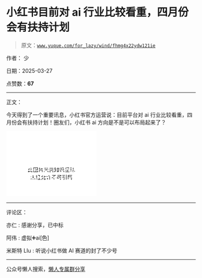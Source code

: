 # 小红书目前对 ai 行业比较看重，四月份会有扶持计划

> 原文：[`www.yuque.com/for_lazy/wind/fhmg4x22ydw121ie`](https://www.yuque.com/for_lazy/wind/fhmg4x22ydw121ie)

作者： 少

日期：2025-03-27

点赞数：**67**

* * *

正文：

今天得到了一个重要讯息，小红书官方运营说：目前平台对 ai 行业比较看重，四月份会有扶持计划！圈友们，小红书 ai 方向是不是可以布局起来了？

![](img/689fb7e34e2735ce28b86ef80c1dc42d.png "None")

* * *

评论区：

亦仁 : 感谢分享，已中标

阿伟 : 虚拟➕ai[色]

米斯特 LIu : 听说小红书做 AI 赛道的封了不少号

* * *

公众号懒人搜索，[懒人专属群分享](https://lazybook.fun/#/blog/group)